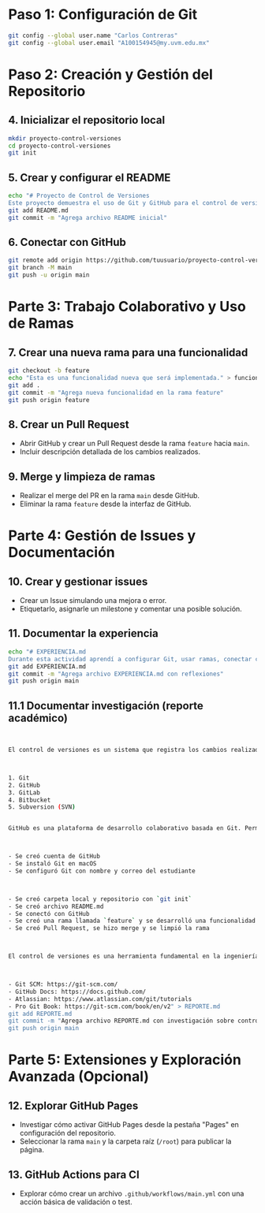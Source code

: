 # Paso 1: Configuración de Git

```bash
git config --global user.name "Carlos Contreras"
git config --global user.email "A100154945@my.uvm.edu.mx"
```

# Paso 2: Creación y Gestión del Repositorio

## 4. Inicializar el repositorio local
```bash
mkdir proyecto-control-versiones
cd proyecto-control-versiones
git init
```

## 5. Crear y configurar el README
```bash
echo "# Proyecto de Control de Versiones
Este proyecto demuestra el uso de Git y GitHub para el control de versiones en ingeniería de software." > README.md
git add README.md
git commit -m "Agrega archivo README inicial"
```

## 6. Conectar con GitHub
```bash
git remote add origin https://github.com/tuusuario/proyecto-control-versiones.git
git branch -M main
git push -u origin main
```

# Parte 3: Trabajo Colaborativo y Uso de Ramas

## 7. Crear una nueva rama para una funcionalidad
```bash
git checkout -b feature
echo "Esta es una funcionalidad nueva que será implementada." > funcionalidad.txt
git add .
git commit -m "Agrega nueva funcionalidad en la rama feature"
git push origin feature
```

## 8. Crear un Pull Request
- Abrir GitHub y crear un Pull Request desde la rama `feature` hacia `main`.
- Incluir descripción detallada de los cambios realizados.

## 9. Merge y limpieza de ramas
- Realizar el merge del PR en la rama `main` desde GitHub.
- Eliminar la rama `feature` desde la interfaz de GitHub.

# Parte 4: Gestión de Issues y Documentación

## 10. Crear y gestionar issues
- Crear un Issue simulando una mejora o error.
- Etiquetarlo, asignarle un milestone y comentar una posible solución.

## 11. Documentar la experiencia
```bash
echo "# EXPERIENCIA.md
Durante esta actividad aprendí a configurar Git, usar ramas, conectar con GitHub y gestionar colaboraciones. Las principales dificultades fueron aprender los comandos y comprender el flujo de trabajo entre local y remoto." > EXPERIENCIA.md
git add EXPERIENCIA.md
git commit -m "Agrega archivo EXPERIENCIA.md con reflexiones"
git push origin main
```

## 11.1 Documentar investigación (reporte académico)
```bash


El control de versiones es un sistema que registra los cambios realizados en un archivo o conjunto de archivos a lo largo del tiempo, permitiendo recuperar versiones específicas más adelante. Es esencial en el desarrollo de software porque facilita la colaboración, el seguimiento de cambios y la prevención de errores cuando múltiples desarrolladores trabajan sobre el mismo proyecto.



1. Git
2. GitHub
3. GitLab
4. Bitbucket
5. Subversion (SVN)


GitHub es una plataforma de desarrollo colaborativo basada en Git. Permite alojar repositorios, hacer seguimiento de errores, gestionar versiones y colaborar con otros desarrolladores.



- Se creó cuenta de GitHub
- Se instaló Git en macOS
- Se configuró Git con nombre y correo del estudiante



- Se creó carpeta local y repositorio con `git init`
- Se creó archivo README.md
- Se conectó con GitHub
- Se creó una rama llamada `feature` y se desarrolló una funcionalidad
- Se creó Pull Request, se hizo merge y se limpió la rama



El control de versiones es una herramienta fundamental en la ingeniería de software moderna. Permite gestionar cambios, colaborar eficientemente y mantener la integridad del código. Git y GitHub son herramientas populares y poderosas que mejoran la organización y la calidad del desarrollo de software.



- Git SCM: https://git-scm.com/
- GitHub Docs: https://docs.github.com/
- Atlassian: https://www.atlassian.com/git/tutorials
- Pro Git Book: https://git-scm.com/book/en/v2" > REPORTE.md
git add REPORTE.md
git commit -m "Agrega archivo REPORTE.md con investigación sobre control de versiones"
git push origin main
```

# Parte 5: Extensiones y Exploración Avanzada (Opcional)

## 12. Explorar GitHub Pages
- Investigar cómo activar GitHub Pages desde la pestaña "Pages" en configuración del repositorio.
- Seleccionar la rama `main` y la carpeta raíz (`/root`) para publicar la página.

## 13. GitHub Actions para CI
- Explorar cómo crear un archivo `.github/workflows/main.yml` con una acción básica de validación o test.
